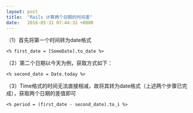 ```yaml
---
layout: post
title:  "Rails 计算两个日期的时间差"
date:   2016-05-31 07:44:32 +0800
---
```

（1）首先将第一个时间转为date格式

```
<% first_date = [SomeDate].to_date %>
```

（2）第二个日期以今天为例，获取方式如下：

```
<% second_date = Date.today %>
```

（3）Time格式的时间无法直接相减，故将其转为date格式（上述两个步骤已完成），获取两个日期的差值即可

```
<% period = (first_date - second_date).to_i %>
```